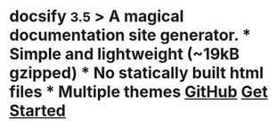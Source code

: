 # docsify <small>3.5</small>  > A magical documentation site generator. * Simple and lightweight (~19kB gzipped) * No statically built html files * Multiple themes [GitHub](https://github.com/docsifyjs/docsify/)  [Get Started](#docsify)

